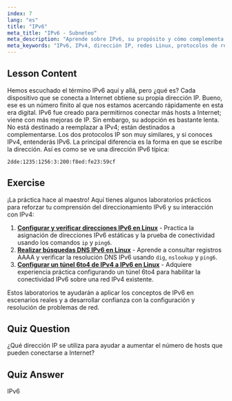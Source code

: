 ```yaml
---
index: 7
lang: "es"
title: "IPv6"
meta_title: "IPv6 - Subneteo"
meta_description: "Aprende sobre IPv6, su propósito y cómo complementa a IPv4. Comprende el direccionamiento IPv6 y su papel en la conexión de más dispositivos a Internet."
meta_keywords: "IPv6, IPv4, dirección IP, redes Linux, protocolos de red, principiante, tutorial, guía"
---
```


## Lesson Content

Hemos escuchado el término IPv6 aquí y allá, pero ¿qué es? Cada dispositivo que se conecta a Internet obtiene su propia dirección IP. Bueno, ese es un número finito al que nos estamos acercando rápidamente en esta era digital. IPv6 fue creado para permitirnos conectar más hosts a Internet; viene con más mejoras de IP. Sin embargo, su adopción es bastante lenta. No está destinado a reemplazar a IPv4; están destinados a complementarse. Los dos protocolos IP son muy similares, y si conoces IPv4, entenderás IPv6. La principal diferencia es la forma en que se escribe la dirección. Así es como se ve una dirección IPv6 típica:

```plaintext
2dde:1235:1256:3:200:f8ed:fe23:59cf
```

## Exercise

¡La práctica hace al maestro! Aquí tienes algunos laboratorios prácticos para reforzar tu comprensión del direccionamiento IPv6 y su interacción con IPv4:

1. **[Configurar y verificar direcciones IPv6 en Linux](https://labex.io/es/labs/linux-configure-and-verify-ipv6-addresses-in-linux-592858)** - Practica la asignación de direcciones IPv6 estáticas y la prueba de conectividad usando los comandos `ip` y `ping6`.
2. **[Realizar búsquedas DNS IPv6 en Linux](https://labex.io/es/labs/linux-perform-ipv6-dns-lookups-in-linux-592862)** - Aprende a consultar registros AAAA y verificar la resolución DNS IPv6 usando `dig`, `nslookup` y `ping6`.
3. **[Configurar un túnel 6to4 de IPv4 a IPv6 en Linux](https://labex.io/es/labs/linux-configure-an-ipv4-to-ipv6-6to4-tunnel-in-linux-592867)** - Adquiere experiencia práctica configurando un túnel 6to4 para habilitar la conectividad IPv6 sobre una red IPv4 existente.

Estos laboratorios te ayudarán a aplicar los conceptos de IPv6 en escenarios reales y a desarrollar confianza con la configuración y resolución de problemas de red.

## Quiz Question

¿Qué dirección IP se utiliza para ayudar a aumentar el número de hosts que pueden conectarse a Internet?

## Quiz Answer

IPv6
